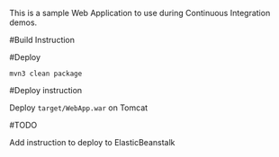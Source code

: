 This is a sample Web Application to use during Continuous Integration demos.

#Build Instruction
  
  
  
#Deploy 



```
mvn3 clean package
```



#Deploy instruction



Deploy ```target/WebApp.war``` on Tomcat
 
#TODO
 
Add instruction to deploy to ElasticBeanstalk
